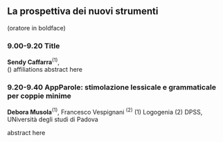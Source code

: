 ##   La prospettiva dei nuovi strumenti
(oratore in boldface)

### 9.00-9.20 Title
**Sendy Caffarra**<sup>(1)</sup>,  
()  affiliations 
abstract here 


### 9.20-9.40 AppParole: stimolazione lessicale e grammaticale per coppie minime 
**Debora Musola**<sup>(1)</sup>, Francesco Vespignani <sup>(2)</sup>
(1) Logogenia
(2) DPSS, UNiversità degli studi di Padova

abstract here


